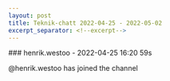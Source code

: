 ```yaml
---
layout: post
title: Teknik-chatt 2022-04-25 - 2022-05-02
excerpt_separator: <!--excerpt-->
---
```

<section class="message" markdown="1">
### henrik.westoo - 2022-04-25 16:20 59s

@henrik.westoo has joined the channel

<!--excerpt-->
</section>